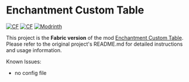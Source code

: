 # Enchantment Custom Table

<a href="https://www.curseforge.com/minecraft/mc-mods/enchantment-custom-table"><img src="http://cf.way2muchnoise.eu/versions/1229709.svg" alt="CF"></a>
<a href="https://www.curseforge.com/minecraft/mc-mods/enchantment-custom-table"><img src="http://cf.way2muchnoise.eu/1229709.svg" alt="CF"></a>
<a href="https://modrinth.com/mod/enchantment-custom-table"><img src="https://img.shields.io/modrinth/dt/enchantment-custom-table?logo=modrinth&label=&suffix=%20&style=flat&color=242629&labelColor=5ca424&logoColor=1c1c1c" alt="Modrinth"></a>

This project is the **Fabric version** of the mod [Enchantment Custom Table](https://github.com/HatanoKawa/EnchantmentCustomTable).
Please refer to the original project's README.md for detailed instructions and usage information.

Known Issues:
- no config file
